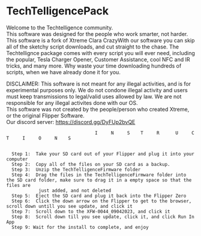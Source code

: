 # TechTelligencePack
Welcome to the Techtelligence community.                                                                                                                                                                                                                     
This software was designed for the people who work smarter, not harder.  This software is a fork of Xtreme Clara CrazyWith our software you can skip all of the sketchy script downloads, and cut straight to the chase.  The Techtellignce package comes with every script you will ever need, including the popular, Tesla Charger Opener, Customer Assistance, cool NFC and IR tricks, and many more.  Why waste your time downloading hundreds of scripts, when we have already done it for you.                                                                 

DISCLAIMER: This software is not meant for any illegal activities, and is for experimental purposes only.
We do not condone illegal activity and users must keep transmissions to legal/valid uses allowed by law.
We are not responsible for any illegal activites done with our OS.  
This software was not created by the people/person who created Xtreme, or the original Flipper Software.                                                                                                                                                             
Our discord server:
https://discord.gg/DyFUp2bvQE
                                                                                                                                                                                                                                                                                                                                             
                                     I     N     S    T     R      U     C     T     I     O     N    S
                                     
                                     
      Step 1:  Take your SD card out of your Flipper and plug it into your computer
      Step 2:  Copy all of the files on your SD card as a backup.
      Step 3:  Unzip the TechTelligenceFirmware folder
      Step 4:  Drag the files in the TechTelligenceFirmware folder into the SD card folder, make sure to drag it in a empty space so that the files are   
                just added, and not deleted
      Step 5:  Eject the SD card and plug it back into the Flipper Zero
      Step 6:  Click the down arrow on the Flipper to get to the browser, scroll down untill you see update, and click it
      Step 7:  Scroll down to the XFW-0044_09042023, and click it
      Step 8:  Scroll down till you see update, click it, and click Run In App
      Step 9: Wait for the install to complete, and enjoy
      
